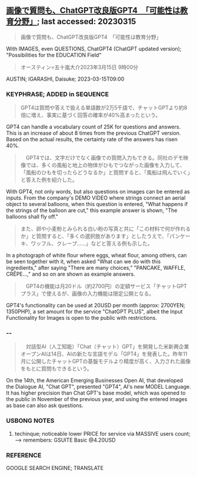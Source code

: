 ## [画像で質問も、ChatGPT改良版GPT4　「可能性は教育分野」](https://www.asahi.com/articles/ASR3H2TNSR3HUHBI003.html?iref=comtop_7_04); last accessed: 20230315

> 画像で質問も、ChatGPT改良版GPT4　「可能性は教育分野」

With IMAGES, even QUESTIONS, ChatGPT4 (ChatGPT updated version); "Possibilities for the EDUCATION Field"

> オースティン=五十嵐大介2023年3月15日 9時00分

AUSTIN; IGARASHI, Daisuke; 2023-03-15T09:00

### KEYPHRASE; ADDED in SEQUENCE

> GPT4は質問や答えで扱える単語数が2万5千語で、チャットGPTより約8倍に増え、事実に基づく回答の確率が40%高まったという。

GPT4 can handle a vocabulary count of 25K for questions and answers. This is an increase of about 8 times from the previous ChatGPT version. Based on the actual results, the certainty rate of the answers has risen 40%.

>　GPT4では、文字だけでなく画像での質問入力もできる。同社のデモ映像では、多くの風船と地上の物体がひもでつながった画像を入力して、「風船のひもを切ったらどうなるか」と質問すると、「風船は飛んでいく」と答えた例を紹介した。

With GPT4, not only words, but also questions on images can be entered as inputs. From the company's DEMO VIDEO where strings connect an aerial object to several balloons, when this question is entered, "What happens if the strings of the balloon are cut," this example answer is shown, "The balloons shall fly off." 

> また、卵や小麦粉とみられる白い粉の写真と共に「この材料で何が作れるか」と質問すると、「多くの選択肢があります」としたうえで、「パンケーキ、ワッフル、クレープ……」などと答える例も示した。

In a photograph of white flour where eggs, wheat flour, among others, can be seen together with it, when asked "What can we do with this ingredients," after saying "There are many choices," "PANCAKE, WAFFLE, CRÊPE...," and so on are shown as example answers.

>　GPT4の機能は月20ドル（約2700円）の定額サービス「チャットGPTプラス」で使えるが、画像の入力機能は限定公開となる。

GPT4's functionality can be used at 20USD per month (approx: 2700YEN; 1350PHP), a set amount for the service "ChatGPT PLUS", albeit the Input Functionality for Images is open to the public with restrictions.

### --

>　対話型AI（人工知能）「Chat（チャット）GPT」を開発した米新興企業オープンAIは14日、AIの新たな言語モデル「GPT4」を発表した。昨年11月に公開したチャットGPTの基盤モデルより精度が高く、入力された画像をもとに質問もできるという。


On the 14th, the American Emerging Businesses Open AI, that developed the Dialogue AI, "Chat GPT", presented "GPT4", AI's new MODEL Language. It has higher precision than Chat GPT's base model, which was opened to the public in November of the previous year, and using the entered images as base can also ask questions.

### USBONG NOTES

1) techinque; noticeable lower PRICE for service via MASSIVE users count; <br/>
--> remembers: GSUITE Basic @4.20USD

### REFERENCE

GOOGLE SEARCH ENGINE; TRANSLATE
